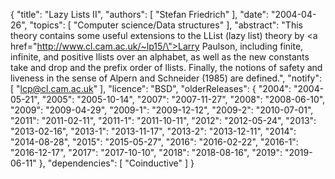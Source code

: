 {
    "title": "Lazy Lists II",
    "authors": [
        "Stefan Friedrich"
    ],
    "date": "2004-04-26",
    "topics": [
        "Computer science/Data structures"
    ],
    "abstract": "This theory contains some useful extensions to the LList (lazy list) theory by <a href=\"http://www.cl.cam.ac.uk/~lp15/\">Larry Paulson</a>, including finite, infinite, and positive llists over an alphabet, as well as the new constants take and drop and the prefix order of llists. Finally, the notions of safety and liveness in the sense of Alpern and Schneider (1985) are defined.",
    "notify": [
        "lcp@cl.cam.ac.uk"
    ],
    "licence": "BSD",
    "olderReleases": {
        "2004": "2004-05-21",
        "2005": "2005-10-14",
        "2007": "2007-11-27",
        "2008": "2008-06-10",
        "2009": "2009-04-29",
        "2009-1": "2009-12-12",
        "2009-2": "2010-07-01",
        "2011": "2011-02-11",
        "2011-1": "2011-10-11",
        "2012": "2012-05-24",
        "2013": "2013-02-16",
        "2013-1": "2013-11-17",
        "2013-2": "2013-12-11",
        "2014": "2014-08-28",
        "2015": "2015-05-27",
        "2016": "2016-02-22",
        "2016-1": "2016-12-17",
        "2017": "2017-10-10",
        "2018": "2018-08-16",
        "2019": "2019-06-11"
    },
    "dependencies": [
        "Coinductive"
    ]
}